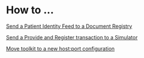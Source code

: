 # How to ... #

[Send a Patient Identity Feed to a Document Registry](pif.html)

[Send a Provide and Register transaction to a Simulator](pnrtosim.html)

[Move toolkit to a new host:port configuration](movesim.html)
